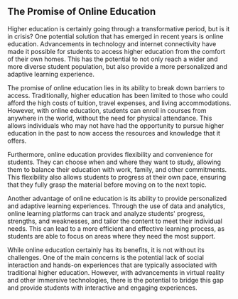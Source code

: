 ## The Promise of Online Education

Higher education is certainly going through a transformative period, but is it in crisis? One
potential solution that has emerged in recent years is online education. Advancements in technology
and internet connectivity have made it possible for students to access higher education from the
comfort of their own homes. This has the potential to not only reach a wider and more diverse
student population, but also provide a more personalized and adaptive learning experience.

The promise of online education lies in its ability to break down barriers to access. Traditionally,
higher education has been limited to those who could afford the high costs of tuition, travel
expenses, and living accommodations. However, with online education, students can enroll in courses
from anywhere in the world, without the need for physical attendance. This allows individuals who
may not have had the opportunity to pursue higher education in the past to now access the resources
and knowledge that it offers.

Furthermore, online education provides flexibility and convenience for students. They can choose
when and where they want to study, allowing them to balance their education with work, family, and
other commitments. This flexibility also allows students to progress at their own pace, ensuring
that they fully grasp the material before moving on to the next topic.

Another advantage of online education is its ability to provide personalized and adaptive learning
experiences. Through the use of data and analytics, online learning platforms can track and analyze
students' progress, strengths, and weaknesses, and tailor the content to meet their individual
needs. This can lead to a more efficient and effective learning process, as students are able to
focus on areas where they need the most support.

While online education certainly has its benefits, it is not without its challenges. One of the main
concerns is the potential lack of social interaction and hands-on experiences that are typically
associated with traditional higher education. However, with advancements in virtual reality and
other immersive technologies, there is the potential to bridge this gap and provide students with
interactive and engaging experiences.
